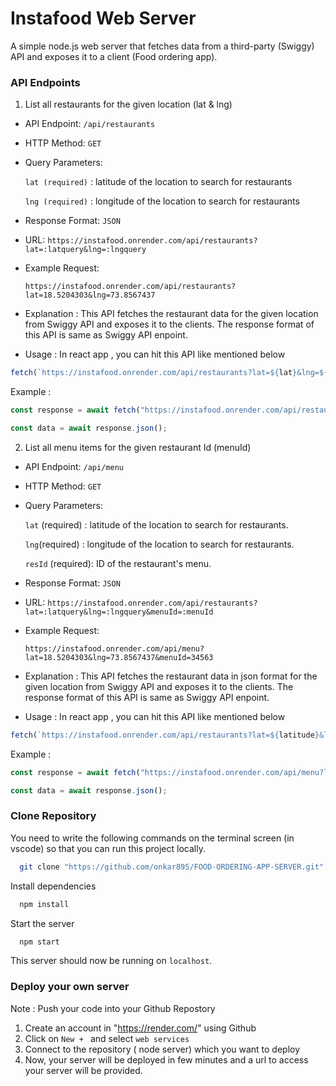 # Instafood Web Server

A simple node.js web server that fetches data from a third-party (Swiggy) API and exposes it to a client (Food ordering app).

### API Endpoints

1. List all restaurants for the given location (lat & lng)

-   API Endpoint: `/api/restaurants`

-   HTTP Method: `GET`

-   Query Parameters:

    `lat (required)` : latitude of the location to search for restaurants

    `lng (required)` : longitude of the location to search for restaurants

-   Response Format: `JSON`

-   URL: `https://instafood.onrender.com/api/restaurants?lat=:latquery&lng=:lngquery`

-   Example Request:

    `https://instafood.onrender.com/api/restaurants?lat=18.5204303&lng=73.8567437`

-   Explanation : This API fetches the restaurant data for the given location from Swiggy API and exposes it to the clients. The response format of this API is same as Swiggy API enpoint.

-   Usage : In react app , you can hit this API like mentioned below

```js
fetch(`https://instafood.onrender.com/api/restaurants?lat=${lat}&lng=${lng}`);
```

Example :

```js
const response = await fetch("https://instafood.onrender.com/api/restaurants?lat=18.5204303&lng=73.8567437&page_type=DESKTOP_WEB_LISTING");

const data = await response.json();
```

2. List all menu items for the given restaurant Id (menuId)

-   API Endpoint: `/api/menu`

-   HTTP Method: `GET`

-   Query Parameters:

    `lat` (required) : latitude of the location to search for restaurants.

    `lng`(required) : longitude of the location to search for restaurants.

    `resId` (required): ID of the restaurant's menu.

-   Response Format: `JSON`

-   URL: `https://instafood.onrender.com/api/restaurants?lat=:latquery&lng=:lngquery&menuId=:menuId`

-   Example Request:

    `https://instafood.onrender.com/api/menu?lat=18.5204303&lng=73.8567437&menuId=34563`

-   Explanation : This API fetches the restaurant data in json format for the given location from Swiggy API and exposes it to the clients. The response format of this API is same as Swiggy API enpoint.

-   Usage : In react app , you can hit this API like mentioned below

```js
fetch(`https://instafood.onrender.com/api/restaurants?lat=${latitude}&lng=${longitude}&menuId=${menuId}`);
```

Example :

```js
const response = await fetch("https://instafood.onrender.com/api/menu?lat=18.5204303&lng=73.8567437&menuId=34563");

const data = await response.json();
```

### Clone Repository

You need to write the following commands on the terminal screen (in vscode) so that you can run this project locally.

```bash
  git clone "https://github.com/onkar895/FOOD-ORDERING-APP-SERVER.git"
```

Install dependencies

```bash
  npm install
```

Start the server

```bash
  npm start
```

This server should now be running on `localhost`.

### Deploy your own server

Note : Push your code into your Github Repostory

1. Create an account in "https://render.com/" using Github
2. Click on `New + ` and select `web services`
3. Connect to the repository ( node server) which you want to deploy
4. Now, your server will be deployed in few minutes and a url to access your server will be provided.
